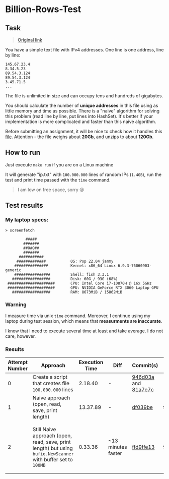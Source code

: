 # Billion-Rows-Test

## Task

> [Original link](https://ecwid.to/GO)

You have a simple text file with IPv4 addresses. One line is one address, line by line:

```
145.67.23.4
8.34.5.23
89.54.3.124
89.54.3.124
3.45.71.5
...
```

The file is unlimited in size and can occupy tens and hundreds of gigabytes.

You should calculate the number of __unique addresses__ in this file using as little memory and time as possible.
There is a "naive" algorithm for solving this problem (read line by line, put lines into HashSet).
It's better if your implementation is more complicated and faster than this naive algorithm.

Before submitting an assignment, it will be nice to check how it handles this [file](https://ecwid-vgv-storage.s3.eu-central-1.amazonaws.com/ip_addresses.zip). Attention - the file weighs about **20Gb**, and unzips to about **120Gb**.

## How to run

Just execute `make run` if you are on a Linux machine

It will generate "ip.txt" with `100.000.000` lines of random IPs (`1.4GB`), run the test and print time passed with the `time` command.

> I am low on free space, sorry 😢

## Test results

### My laptop specs:

```
> screenfetch

         #####
        #######
        ##O#O##
        #######
      ###########
     #############           OS: Pop 22.04 jammy
    ###############          Kernel: x86_64 Linux 6.9.3-76060903-generic
    ################         Shell: fish 3.3.1
   #################         Disk: 60G / 93G (68%)
 #####################       CPU: Intel Core i7-10870H @ 16x 5GHz
 #####################       GPU: NVIDIA GeForce RTX 3060 Laptop GPU
   #################         RAM: 8673MiB / 15862MiB

```

### Warning

I measure time via unix `time` command. Moreover, I continue using my laptop during test session, which means that **measurments are inaccurate**.

I know that I need to execute several time at least and take average. I do not care, however.

### Results

| Attempt Number | Approach | Execution Time | Diff | Commit(s) | Unique Ids | Comment |
|-----------------|---|---|---|--|--|--|
| 0 | Create a script that creates file `100.000.000` lines | 2.18.40 | - | [946d03a](https://github.com/vanyason/Billion-Rows-Test/commit/946d03a0fb515ed30058e1161cdd7bc76e14065a) and [81a7e7c](https://github.com/vanyason/Billion-Rows-Test/commit/81a7e7c9af8a20519c358d27f9a6a1552cad4a19) | - |
| 1 | Naive approach (open, read, save, print length)| 13.37.89 | - | [df039be](https://github.com/vanyason/Billion-Rows-Test/commit/df039bed06728c767020ff3d66abb323325f5ebc) | `98.843.672` | - |
| 2 | Still Naive approach (open, read, save, print length) but using `bufio.NewScanner` with buffer set to `100MB` | 0.33.36 | ~13 minutes faster | [ffd9ffe13](https://github.com/vanyason/Billion-Rows-Test/commit/ffd9ffe13d3ad6511dd281e762c26514ff9edef6) | `98.843.672` | I didn't expect such boost. At this point I am going to increase test file to 1.000.000.000 lines |